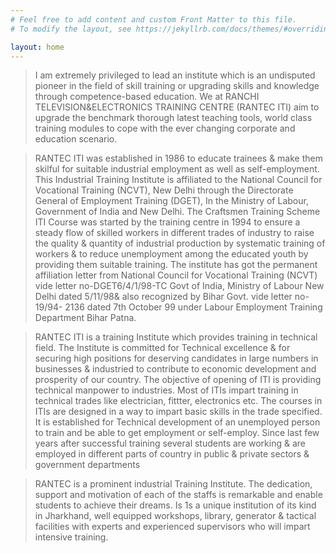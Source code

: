 ```yaml
---
# Feel free to add content and custom Front Matter to this file.
# To modify the layout, see https://jekyllrb.com/docs/themes/#overriding-theme-defaults

layout: home
---
```


> I am extremely privileged to lead an institute which is an undisputed pioneer in the field of skill training or upgrading skills and knowledge through competence-based education. We at RANCHI TELEVISION&ELECTRONICS TRAINING CENTRE (RANTEC ITI) aim to upgrade the benchmark thorough latest teaching tools, world class training modules to cope with the ever changing corporate and education scenario.

> RANTEC ITI was established in 1986 to educate trainees & make them skilful for suitable industrial employment as well as self-employment. This Industrial Training Institute is affiliated to the National Council for Vocational Training (NCVT), New Delhi through the Directorate General of Employment Training (DGET), In the Ministry of Labour, Government of India and New Delhi. The Craftsmen Training Scheme ITI Course was started by the training centre in 1994 to ensure a steady flow of skilled workers in different trades of industry to raise the quality & quantity of industrial production by systematic training of workers & to reduce unemployment among the educated youth by providing them suitable training. The institute has got the permanent affiliation letter from National Council for Vocational Training (NCVT) vide letter no-DGET6/4/1/98-TC Govt of India, Ministry of Labour New Delhi dated 5/11/98& also recognized by Bihar Govt. vide letter no-19/94- 2136 dated 7th October 99 under Labour Employment Training Department Bihar Patna.

> RANTEC ITI is a training Institute which provides training in technical field. The Institute is committed for Technical excellence & for securing high positions for deserving candidates in large numbers in businesses & industried to contribute to economic development and prosperity of our country. The objective of opening of ITI is providing technical manpower to industries. Most of ITIs impart training in technical trades like electrician, fittter, electronics etc. The courses in ITIs are designed in a way to impart basic skills in the trade specified. It is established for Technical development of an unemployed person to train and be able to get employment or self-employ. Since last few years after successful training several students are working & are employed in different parts of country in public & private sectors & government departments

> RANTEC is a prominent industrial Training Institute. The dedication, support and motivation of each of the staffs is remarkable and enable students to achieve their dreams. Is 1s a unique institution of its kind in Jharkhand, well equipped workshops, library, generator & tactical facilities with experts and experienced supervisors who will impart intensive training.
